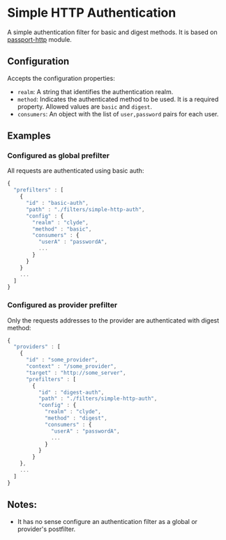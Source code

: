 # Simple HTTP Authentication

A simple authentication filter for basic and digest methods. It is based on [passport-http](https://github.com/jaredhanson/passport-http) module.


## Configuration

Accepts the configuration properties:

* `realm`: A string that identifies the authentication realm.
* `method`: Indicates the authenticated method to be used. It is a required property. Allowed values are `basic` and `digest`.
* `consumers`: An object with the list of `user,password` pairs for each user.


## Examples

### Configured as global prefilter

All requests are authenticated using basic auth:

```javascript
{
  "prefilters" : [
    {
      "id" : "basic-auth",
      "path" : "./filters/simple-http-auth",
      "config" : {
        "realm" : "clyde",
        "method" : "basic",
        "consumers" : {
          "userA" : "passwordA",
          ...
        }
      }
    }
    ...
  ]
}
```

### Configured as provider prefilter

Only the requests addresses to the provider are authenticated with digest method:

```javascript
{
  "providers" : [
    {
      "id" : "some_provider",
      "context" : "/some_provider",
      "target" : "http://some_server",
      "prefilters" : [
        {
          "id" : "digest-auth",
          "path" : "./filters/simple-http-auth",
          "config" : {
            "realm" : "clyde",
            "method" : "digest",
            "consumers" : {
              "userA" : "passwordA",
              ...
            }
          }
        }
    },
    ...
  ]
}
```


## Notes:

* It has no sense configure an authentication filter as a global or provider's postfilter.
